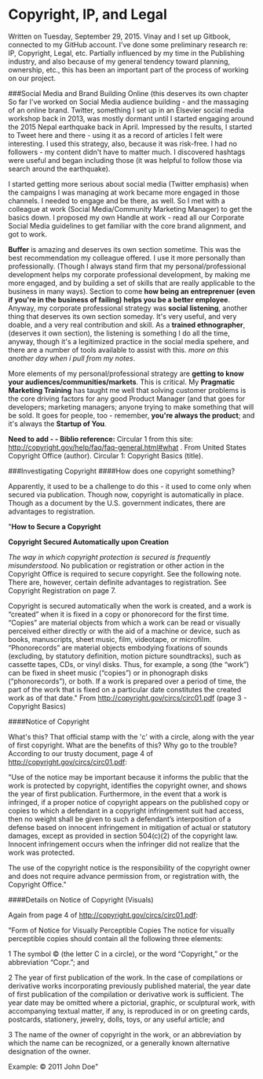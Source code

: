 # Copyright, IP, and Legal

Written on Tuesday, September 29, 2015. Vinay and I set up Gitbook, connected to my GitHub account. I've done some preliminary research re: IP, Copyright, Legal, etc. Partially influenced by my time in the Publishing industry, and also because of my general tendency toward planning, ownership, etc., this has been an important part of the process of working on our project. 

###Social Media and Brand Building Online (this deserves its own chapter
So far I've worked on Social Media audience building - and the massaging of an online brand. Twitter, something I set up in an Elsevier social media workshop back in 2013, was mostly dormant until I started engaging around the 2015 Nepal earthquake back in April. Impressed by the results, I started to Tweet here and there - using it as a record of articles I felt were interesting. I used this strategy, also, because it was risk-free. I had no followers - my content didn't have to matter much. I discovered hashtags were useful and began including those (it was helpful to follow those via search around the earthquake).

I started getting more serious about social media (Twitter emphasis) when the campaigns I was managing at work became more engaged in those channels. I needed to engage and be there, as well. So I met with a colleague at work (Social Media/Community Marketing Manager) to get the basics down. I proposed my own Handle at work - read all our Corporate Social Media guidelines to get familiar with the core brand alignment, and got to work. 

**Buffer** is amazing and deserves its own section sometime. This was the best recommendation my colleague offered. I use it more personally than professionally. (Though I always stand firm that my personal/professional development helps my corporate professional development, by making me more engaged, and by building a set of skills that are really applicable to the business in many ways). Section to come **how being an entreprenuer (even if you're in the business of failing) helps you be a better employee**. Anyway, my corporate professional strategy was **social listening**, another thing that deserves its own section someday. It's very useful, and very doable, and a very real contribution and skill. As a **trained ethnographer**, (deserves it own section), the listening is something I do all the time, anyway, though it's a legitimized practice in the social media spehere, and there are a number of tools available to assist with this. *more on this another day when i pull from my notes*. 

More elements of my personal/professional strategy are **getting to know your audiences/communities/markets**. This is critical. My **Pragmatic Marketing Training** has taught me well that solving customer problems is the core driving factors for any good Product Manager (and that goes for developers; marketing managers; anyone trying to make something that will be sold. It goes for people, too - remember, **you're always the product**; and it's always the **Startup of You**.

**Need to add - - Biblio reference:** Circular 1 from this site: http://copyright.gov/help/faq/faq-general.html#what . From United States Copyright Office (author). Circular 1: Copyright Basics (title). 

###Investigating Copyright
####How does one copyright something? 

Apparently, it used to be a challenge to do this - it used to come only when secured via publication. Though now, copyright is automatically in place. Though as a document by the U.S. government indicates, there are advantages to registration.

"**How to Secure a Copyright**

**Copyright Secured Automatically upon Creation**

*The way in which copyright protection is secured is frequently
misunderstood.* No publication or registration or other action in the Copyright Office is required to secure copyright. See the
following note. There are, however, certain definite advantages
to registration. See Copyright Registration on page 7.

Copyright is secured automatically when the work is created,
and a work is “created” when it is fixed in a copy or
phonorecord for the first time. “Copies” are material objects
from which a work can be read or visually perceived either
directly or with the aid of a machine or device, such as books,
manuscripts, sheet music, film, videotape, or microfilm.
“Phonorecords” are material objects embodying fixations of
sounds (excluding, by statutory definition, motion picture
soundtracks), such as cassette tapes, CDs, or vinyl disks.
Thus, for example, a song (the “work”) can be fixed in sheet
music (“copies”) or in phonograph disks (“phonorecords”),
or both. If a work is prepared over a period of time, the part
of the work that is fixed on a particular date constitutes the
created work as of that date."
From http://copyright.gov/circs/circ01.pdf (page 3 - Copyright Basics)

####Notice of Copyright

What's this? That official stamp with the 'c' with a circle, along with the year of first copyright. What are the benefits of this? Why go to the trouble? According to our trusty document, page 4 of http://copyright.gov/circs/circ01.pdf: 

"Use of the notice may be important because it informs
the public that the work is protected by copyright, identifies
the copyright owner, and shows the year of first publication.
Furthermore, in the event that a work is infringed, if a proper
notice of copyright appears on the published copy or copies to
which a defendant in a copyright infringement suit had access,
then no weight shall be given to such a defendant’s interposition
of a defense based on innocent infringement in mitigation
of actual or statutory damages, except as provided in section
504(c)(2) of the copyright law. Innocent infringement occurs
when the infringer did not realize that the work was protected.

The use of the copyright notice is the responsibility of the
copyright owner and does not require advance permission
from, or registration with, the Copyright Office."

####Details on Notice of Copyright (Visuals)

Again from page 4 of http://copyright.gov/circs/circ01.pdf: 

"Form of Notice for Visually Perceptible Copies
The notice for visually perceptible copies should contain all
the following three elements:

1 The symbol © (the letter C in a circle), or the word
“Copyright,” or the abbreviation “Copr.”; and

2 The year of first publication of the work. In the case of
compilations or derivative works incorporating previously
published material, the year date of first publication of
the compilation or derivative work is sufficient. The year
date may be omitted where a pictorial, graphic, or sculptural
work, with accompanying textual matter, if any, is
reproduced in or on greeting cards, postcards, stationery,
jewelry, dolls, toys, or any useful article; and

3 The name of the owner of copyright in the work, or an
abbreviation by which the name can be recognized, or a
generally known alternative designation of the owner.

Example: © 2011 John Doe"



